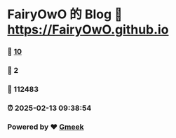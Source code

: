 # FairyOwO 的 Blog :link: https://FairyOwO.github.io 
### :page_facing_up: [10](https://FairyOwO.github.io/tag.html) 
### :speech_balloon: 2 
### :hibiscus: 112483 
### :alarm_clock: 2025-02-13 09:38:54 
### Powered by :heart: [Gmeek](https://github.com/Meekdai/Gmeek)
